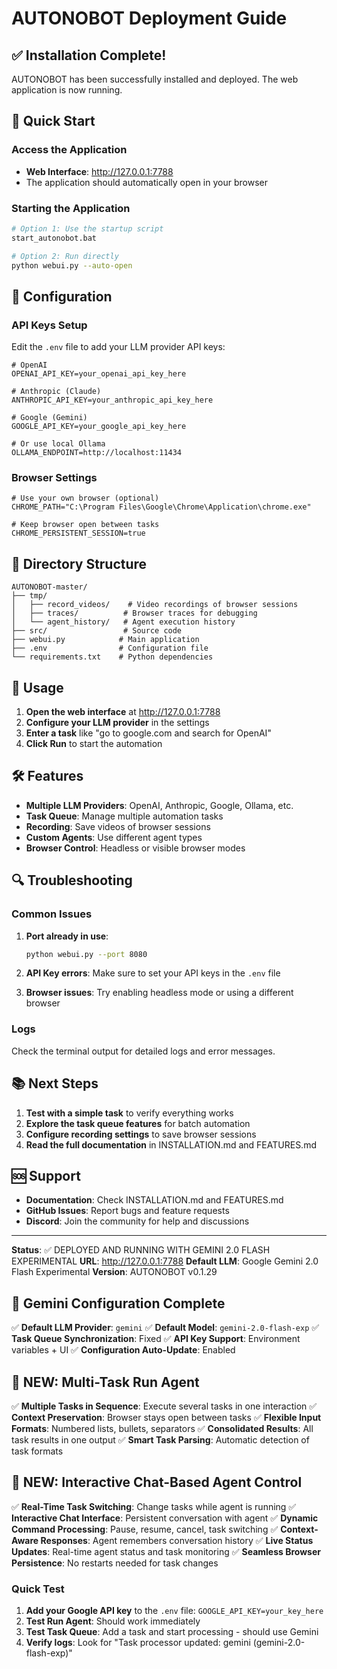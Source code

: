 # AUTONOBOT Deployment Guide

## ✅ Installation Complete!

AUTONOBOT has been successfully installed and deployed. The web application is now running.

## 🚀 Quick Start

### Access the Application
- **Web Interface**: http://127.0.0.1:7788
- The application should automatically open in your browser

### Starting the Application
```bash
# Option 1: Use the startup script
start_autonobot.bat

# Option 2: Run directly
python webui.py --auto-open
```

## 🔧 Configuration

### API Keys Setup
Edit the `.env` file to add your LLM provider API keys:

```env
# OpenAI
OPENAI_API_KEY=your_openai_api_key_here

# Anthropic (Claude)
ANTHROPIC_API_KEY=your_anthropic_api_key_here

# Google (Gemini)
GOOGLE_API_KEY=your_google_api_key_here

# Or use local Ollama
OLLAMA_ENDPOINT=http://localhost:11434
```

### Browser Settings
```env
# Use your own browser (optional)
CHROME_PATH="C:\Program Files\Google\Chrome\Application\chrome.exe"

# Keep browser open between tasks
CHROME_PERSISTENT_SESSION=true
```

## 📁 Directory Structure
```
AUTONOBOT-master/
├── tmp/
│   ├── record_videos/    # Video recordings of browser sessions
│   ├── traces/          # Browser traces for debugging
│   └── agent_history/   # Agent execution history
├── src/                 # Source code
├── webui.py            # Main application
├── .env                # Configuration file
└── requirements.txt    # Python dependencies
```

## 🎯 Usage

1. **Open the web interface** at http://127.0.0.1:7788
2. **Configure your LLM provider** in the settings
3. **Enter a task** like "go to google.com and search for OpenAI"
4. **Click Run** to start the automation

## 🛠️ Features

- **Multiple LLM Providers**: OpenAI, Anthropic, Google, Ollama, etc.
- **Task Queue**: Manage multiple automation tasks
- **Recording**: Save videos of browser sessions
- **Custom Agents**: Use different agent types
- **Browser Control**: Headless or visible browser modes

## 🔍 Troubleshooting

### Common Issues

1. **Port already in use**:
   ```bash
   python webui.py --port 8080
   ```

2. **API Key errors**: Make sure to set your API keys in the `.env` file

3. **Browser issues**: Try enabling headless mode or using a different browser

### Logs
Check the terminal output for detailed logs and error messages.

## 📚 Next Steps

1. **Test with a simple task** to verify everything works
2. **Explore the task queue features** for batch automation
3. **Configure recording settings** to save browser sessions
4. **Read the full documentation** in INSTALLATION.md and FEATURES.md

## 🆘 Support

- **Documentation**: Check INSTALLATION.md and FEATURES.md
- **GitHub Issues**: Report bugs and feature requests
- **Discord**: Join the community for help and discussions

---

**Status**: ✅ DEPLOYED AND RUNNING WITH GEMINI 2.0 FLASH EXPERIMENTAL
**URL**: http://127.0.0.1:7788
**Default LLM**: Google Gemini 2.0 Flash Experimental
**Version**: AUTONOBOT v0.1.29

## 🎯 Gemini Configuration Complete

✅ **Default LLM Provider**: `gemini`
✅ **Default Model**: `gemini-2.0-flash-exp`
✅ **Task Queue Synchronization**: Fixed
✅ **API Key Support**: Environment variables + UI
✅ **Configuration Auto-Update**: Enabled

## 🚀 NEW: Multi-Task Run Agent

✅ **Multiple Tasks in Sequence**: Execute several tasks in one interaction
✅ **Context Preservation**: Browser stays open between tasks
✅ **Flexible Input Formats**: Numbered lists, bullets, separators
✅ **Consolidated Results**: All task results in one output
✅ **Smart Task Parsing**: Automatic detection of task formats

## 💬 NEW: Interactive Chat-Based Agent Control

✅ **Real-Time Task Switching**: Change tasks while agent is running
✅ **Interactive Chat Interface**: Persistent conversation with agent
✅ **Dynamic Command Processing**: Pause, resume, cancel, task switching
✅ **Context-Aware Responses**: Agent remembers conversation history
✅ **Live Status Updates**: Real-time agent status and task monitoring
✅ **Seamless Browser Persistence**: No restarts needed for task changes

### Quick Test
1. **Add your Google API key** to the `.env` file: `GOOGLE_API_KEY=your_key_here`
2. **Test Run Agent**: Should work immediately
3. **Test Task Queue**: Add a task and start processing - should use Gemini
4. **Verify logs**: Look for "Task processor updated: gemini (gemini-2.0-flash-exp)"
